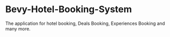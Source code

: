 # Bevy-Hotel-Booking-System
The application for hotel booking, Deals Booking, Experiences Booking and many more.  

